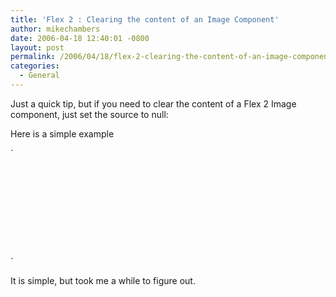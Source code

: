 ```yaml
---
title: 'Flex 2 : Clearing the content of an Image Component'
author: mikechambers
date: 2006-04-18 12:40:01 -0800
layout: post
permalink: /2006/04/18/flex-2-clearing-the-content-of-an-image-component/
categories:
  - General
---
```



Just a quick tip, but if you need to clear the content of a Flex 2 Image component, just set the source to null:

Here is a simple example  
<!--more-->

  
`
<pre>
<?xml version="1.0" encoding="utf-8"?>
<mx:Application xmlns:mx="http://www.adobe.com/2006/mxml" xmlns="*" layout="absolute">
	
	<mx:Image height="500" width="500"
		id="imageLoader"
		source="http://images.amazon.com/images/P/B0007NFMDK.01.LZZZZZZZ.jpg"
		completeEffect="Fade"  horizontalCenter="0"/>
		
	<mx:Button label="Clear Image" horizontalCenter="0" top="508" 
		click="imageLoader.source = null"/>
	
</mx:Application>
</pre>
<p>`

It is simple, but took me a while to figure out.